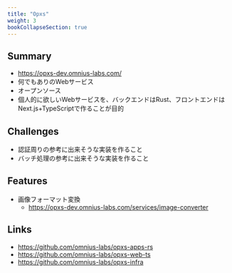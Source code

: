 ```yaml
---
title: "Opxs"
weight: 3
bookCollapseSection: true
---
```


## Summary

- https://opxs-dev.omnius-labs.com/
- 何でもありのWebサービス
- オープンソース
- 個人的に欲しいWebサービスを、バックエンドはRust、フロントエンドはNext.js+TypeScriptで作ることが目的

## Challenges

- 認証周りの参考に出来そうな実装を作ること
- バッチ処理の参考に出来そうな実装を作ること

## Features

- 画像フォーマット変換
  - https://opxs-dev.omnius-labs.com/services/image-converter

## Links

- https://github.com/omnius-labs/opxs-apps-rs
- https://github.com/omnius-labs/opxs-web-ts
- https://github.com/omnius-labs/opxs-infra
